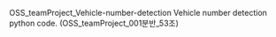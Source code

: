 OSS_teamProject_Vehicle-number-detection
Vehicle number detection python code. (OSS_teamProject_001분반_53조)
